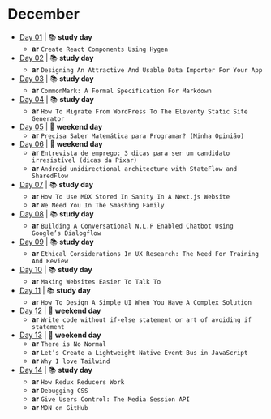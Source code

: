 # December

- [Day 01](12-01-2020.md) | :books: **study day**
  - **ar** `Create React Components Using Hygen`
- [Day 02](12-02-2020.md) | :books: **study day**
  - **ar** `Designing An Attractive And Usable Data Importer For Your App`
- [Day 03](12-03-2020.md) | :books: **study day**
  - **ar** `CommonMark: A Formal Specification For Markdown`
- [Day 04](12-04-2020.md) | :books: **study day**
  - **ar** `How To Migrate From WordPress To The Eleventy Static Site Generator`
- [Day 05](12-05-2020.md) | :sunrise_over_mountains: **weekend day**
  - **ar** `Precisa Saber Matemática para Programar? (Minha Opinião)`
- [Day 06](12-06-2020.md) | :sunrise_over_mountains: **weekend day**
  - **ar** `Entrevista de emprego: 3 dicas para ser um candidato irresistível (dicas da Pixar)`
  - **ar** `Android unidirectional architecture with StateFlow and SharedFlow`
- [Day 07](12-07-2020.md) | :books: **study day**
  - **ar** `How To Use MDX Stored In Sanity In A Next.js Website`
  - **ar** `We Need You In The Smashing Family`
- [Day 08](12-08-2020.md) | :books: **study day**
  - **ar** `Building A Conversational N.L.P Enabled Chatbot Using Google’s Dialogflow`
- [Day 09](12-09-2020.md) | :books: **study day**
  - **ar** `Ethical Considerations In UX Research: The Need For Training And Review`
- [Day 10](12-10-2020.md) | :books: **study day**
  - **ar** `Making Websites Easier To Talk To`
- [Day 11](12-11-2020.md) | :books: **study day**
  - **ar** `How To Design A Simple UI When You Have A Complex Solution`
- [Day 12](12-12-2020.md) | :sunrise_over_mountains: **weekend day**
  - **ar** `Write code without if-else statement or art of avoiding if statement`
- [Day 13](12-13-2020.md) | :sunrise_over_mountains: **weekend day**
  - **ar** `There is No Normal`
  - **ar** `Let’s Create a Lightweight Native Event Bus in JavaScript`
  - **ar** `Why I love Tailwind`
- [Day 14](12-14-2020.md) | :books: **study day**
  - **ar** `How Redux Reducers Work`
  - **ar** `Debugging CSS`
  - **ar** `Give Users Control: The Media Session API`
  - **ar** `MDN on GitHub`
